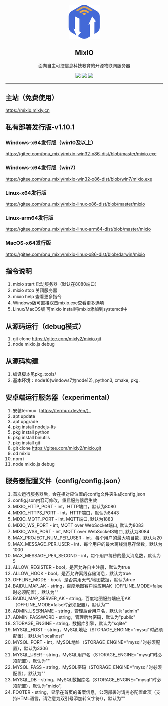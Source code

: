 <p align="center">
  <a href="https://mixio.mixly.cn">
    <img src="img/shortcut.png" width="100" alt="MixIO">
  </a>
</p>
<h2 align="center">MixIO</h2>
<p align="center">
  面向自主可控信息科技教育的开源物联网服务器
</p>

<div align="center">
    <img src="https://img.shields.io/badge/license-MPL-red">
    <img src="https://img.shields.io/badge/version-1.10.0-green">
    <img src="https://img.shields.io/badge/nodejs-16.17.0-blue">
</div>

---

## 主站（免费使用）

https://mixio.mixly.cn

## 私有部署发行版-v1.10.1

### Windows-x64发行版（win10及以上）

https://gitee.com/bnu_mixly/mixio-win32-x86-dist/blob/master/mixio.exe

### Windows-x64发行版（win7）

https://gitee.com/bnu_mixly/mixio-win32-x86-dist/blob/win7/mixio.exe

### Linux-x64发行版

https://gitee.com/bnu_mixly/mixio-linux-x86-dist/blob/master/mixio

### Linux-arm64发行版

https://gitee.com/bnu_mixly/mixio-linux-arm64-dist/blob/master/mixio

### MacOS-x64发行版

https://gitee.com/bnu_mixly/mixio-linux-x86-dist/blob/darwin/mixio

## 指令说明

1. mixio start 启动服务器（默认在8080端口）
2. mixio stop 关闭服务器
3. mixio help 查看更多指令
4. Windows版可直接双击mixio.exe查看更多选项
5. Linux/MacOS版 可mixio install将mixio添加到systemctl中

## 从源码运行（debug模式）

1. git clone https://gitee.com/mixly2/mixio.git
2. node mixio.js debug

## 从源码构建

1. 编译脚本见pkg_tools/
2. 基本环境：node16(windows7为node12), python3, cmake, pkg.

## 安卓端运行服务器（experimental）

1. 安装termux（https://termux.dev/en/）
2. apt update
3. apt upgrade
4. pkg install nodejs-lts
5. pkg install python
6. pkg install binutils
7. pkg install git
8. git clone https://gitee.com/mixly2/mixio.git
9. cd mixio
10. npm i
11. node mixio.js debug

## 服务器配置文件（config/config.json）

1. 首次运行服务器后，会在相对应位置的config文件夹生成config.json
2. config.json内容可修改，重启服务器后生效
3. MIXIO_HTTP_PORT - int，HTTP端口，默认为8080
4. MIXIO_HTTPS_PORT - int，HTTP端口，默认为8443
5. MIXIO_MQTT_PORT - int, MQTT端口, 默认为1883
6. MIXIO_WS_PORT - int, MQTT over WebSocket端口, 默认为8083
7. MIXIO_WSS_PORT - int, MQTT over WebSocketS端口, 默认为8084
8. MAX_PROJECT_NUM_PER_USER - int，每个用户的最大项目数，默认为20
9. MAX_MESSAGE_PER_USER - int，每个用户的最大离线消息存储数，默认为1000
10. MAX_MESSAGE_PER_SECOND - int，每个用户每秒的最大消息数，默认为5
11. ALLOW_REGISTER - bool，是否允许自主注册，默认为true
12. ALLOW_HOOK - bool，是否允许离线存储消息，默认为true
13. OFFLINE_MODE - bool，是否禁用天气/地图数据，默认为true
14. BAIDU_MAP_AK - string，百度地图客户端应用AK（OFFLINE_MODE=false时必须配置），默认为""
15. BAIDU_MAP_SERVER_AK - string，百度地图服务端应用AK（OFFLINE_MODE=false时必须配置），默认为""
16. ADMIN_USERNAME - string，管理后台用户名，默认为"admin"
17. ADMIN_PASSWORD - string，管理后台密码，默认为"public"
18. STORAGE_ENGINE - string，数据库引擎，默认为"sqlite"
19. MYSQL_HOST - string，MySQL地址（STORAGE_ENGINE="mysql"时必须配置），默认为"localhost"
20. MYSQL_PORT - int，MySQL地址（STORAGE_ENGINE="mysql"时必须配置），默认为3306
21. MYSQL_USER - string，MySQL用户名（STORAGE_ENGINE="mysql"时必须配置），默认为""
22. MYSQL_PASS - string，MySQL密码（STORAGE_ENGINE="mysql"时必须配置），默认为""
23. MYSQL_DB - string，MySQL数据库名（STORAGE_ENGINE="mysql"时必须配置），默认为"mixio",
24. FOOTER - string，显示在首页的备案信息，公网部署时请务必配置此项（支持HTML语言，请注意为双引号添加转义字符\\），默认为""
